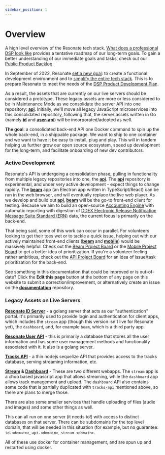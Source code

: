 ```yaml
---
sidebar_position: 1
---
```


# Overview

A high level overview of the Resonate tech stack. [What does a professional DSP look like](https://community.resonate.coop/t/resonate-what-does-a-professional-dsp-look-like/2837) provides a tentative roadmap of our long-term goals. To gain a better understanding of our immediate goals and tasks, check out our [Public Product Backlog](https://mattermost.resonate.coop/plugins/focalboard/workspace/gr3aqjbmw3d7fp3wukfw7hhppr/shared/bzkz3bnxxsbny3doh9aqhqy8cth/vzfpkzytdq3rkfjjwzagshoyrho?r=kwx8xtyxwcpmqsnh67iz8x74p7a).

In September of 2022, Resonate [set a new goal](https://community.resonate.coop/t/dev-decisions-log/3136): to create a functional development environment and to [simplify the entire tech stack](https://mattermost.resonate.coop/boards/workspace/gr3aqjbmw3d7fp3wukfw7hhppr/bzkz3bnxxsbny3doh9aqhqy8cth/vzfpkzytdq3rkfjjwzagshoyrho/cnxsmedm3p7n8mff6dbda8q5i5y). This is to prepare Resonate to meet the needs of the [DSP Product Development Plan](https://mattermost.resonate.coop/boards/workspace/gr3aqjbmw3d7fp3wukfw7hhppr/bzkz3bnxxsbny3doh9aqhqy8cth/vzfpkzytdq3rkfjjwzagshoyrho/ce533e4ndgjnxxr9xgjri3e9x6y).

As a result, the assets that are currently on our live servers should be considered a prototype. These legacy assets are more or less considered to be in Maintenance Mode as we consolidate the server API into one repository: **[api](https://github.com/resonatecoop/api)**. Initially, we'll move all legacy JavaScript microservices into this consolidated repository, following that, the server assets written in Go (namely **[id](https://github.com/resonatecoop/id)** and **[user-api](https://github.com/resonatecoop/user-api)**) will be incorporated/adopted as well.

**The goal**: a consolidated back-end API one Docker command to spin up the whole back-end, in a shippable package. We want to ship to one container and we want to have it be easy to install, plug and play. This will in tandem helping us further grow our open source ecosystem, speed up development for the long-term, and facilitate onboarding of new dev contributors.

### Active Development

Resonate's API is undergoing a consolidation phase, pulling in functionality from multiple legacy repositories into one, the **[api](https://github.com/resonatecoop/api)**. The **[api](https://github.com/resonatecoop/api)** repository is experimental, and under very active development - expect things to change rapidly. The **[beam](https://github.com/resonatecoop/beam)** app (an Electron app written in TypeScript/React) can be run in the web browser, and will eventually replace the live web player. As we develop and build out **[api](https://github.com/resonatecoop/api)**, **[beam](https://github.com/resonatecoop/beam)** will be the go-to front-end client for testing. Because we aim to build an open-source [Accounting Engine](https://community.resonate.coop/t/resonate-what-does-a-professional-dsp-look-like/2837) with automatic reporting with digestion of [DDEX Electronic Release Notification Message Suite Standard (ERN)](https://mattermost.resonate.coop/boards/workspace/gr3aqjbmw3d7fp3wukfw7hhppr/bzkz3bnxxsbny3doh9aqhqy8cth/vzfpkzytdq3rkfjjwzagshoyrho/ccp8xbk8jsjg83xcs6qaauydw6y) data, the current focus is primarily on the back-end.

That being said, some of this work can occur in parallel. For volunteers looking to get their toes wet or to tackle a quick issue, helping out with our actively maintained front-end clients (**[beam](https://github.com/resonatecoop/beam)** and **[mobile](https://github.com/resonatecoop/mobile)**) would be massively helpful. Check out the [Beam Project Board](https://github.com/resonatecoop/beam/projects/1) or the [Mobile Project Board](https://github.com/resonatecoop/mobile/projects/1) to get a better idea of prioritization. If you're a volunteer feeling rather ambitious, check out the [API Project Board](https://github.com/orgs/resonatecoop/projects/11) for an idea of issue/task prioritization for the back-end.

See something in this documentation that could be improved or is out-of-date? Click the **Edit this page** button at the bottom of any page on this website to submit a correction/improvement, or alternatively create an issue on the **[documentation](https://github.com/resonatecoop/documentation)** repository.

### Legacy Assets on Live Servers

**[Resonate ID Server](https://github.com/resonatecoop/id)** - a golang server that acts as our "authentication" portal. It's primarily used to provide login and authentication for client apps, which includes the `stream` app (though this version isn't live for Resonate yet), the `dashboard`, and, for example `beam`, which is a third party app.

**[Resonate User API](https://github.com/resonatecoop/user-api)** - this is primarily a database that stores all the user information and has some user management methods and functionality associated with it. It also is a golang server.

**[Tracks API](https://github.com/resonatecoop/tracks-api)** - a thin nodejs sequelize API that provides access to the tracks database, serving streaming information, etc.

**[Stream](https://github.com/resonatecoop/stream) & [Dashboard](https://github.com/resonatecoop/dashboard)** - These are two different webapps. The `stream` app is a choo based javascript app that allows streaming, while the `dashboard` app allows track management and upload. The `dashboard` API also contains some code that is partially duplicated with `tracks-api` mentioned above, so there are plans to merge those.

There are also some smaller services that handle uploading of files (audio and images) and some other things as well.

This can all run on one server (it needs to!) with access to distinct databases on that server. There can be subdomains for the top level domain, that will be needed in this situation (for example, but no guarantee: `id.<domain>`, `api.<domain>`, `stream.<domain>`.

All of these use docker for container management, and are spun up and restarted using docker.
